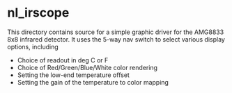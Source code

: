 # nl_irscope
This directory contains source for a simple graphic driver for the AMG8833
8x8 infrared detector. It uses the 5-way nav switch to select various display
options, including

* Choice of readout in deg C or F
* Choice of Red/Green/Blue/White color rendering
* Setting the low-end temperature offset
* Setting the gain of the temperature to color mapping
